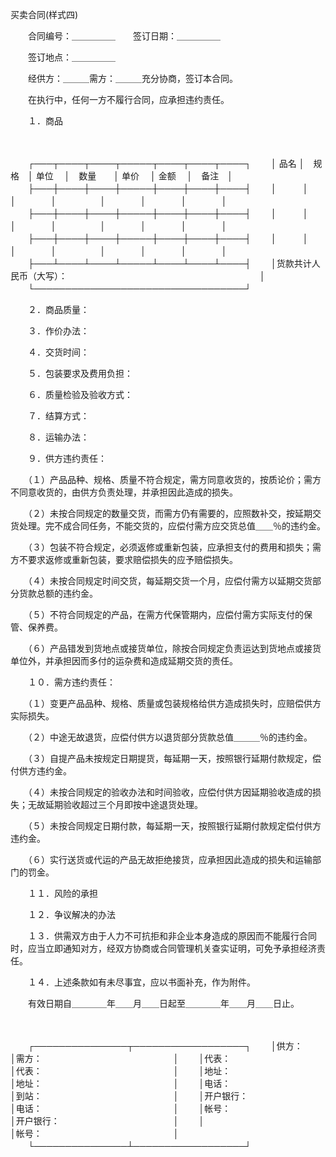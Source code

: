 



买卖合同(样式四)



 

　　合同编号：＿＿＿＿＿　　签订日期：＿＿＿＿＿

　　签订地点：＿＿＿＿＿　　

　　经供方：＿＿＿需方：＿＿＿充分协商，签订本合同。

　　在执行中，任何一方不履行合同，应承担违约责任。

　　１．商品

　　


　　┌───┬────┬────┬─────┬────┬────┬────┐
　　│ 品名 │　规格　│ 单位　 │　数量　　│ 单价　 │ 金额　 │　备注　│
　　├───┼────┼────┼─────┼────┼────┼────┤
　　│　　　│　　　　│　　　　│　　　　　│　　　　│　　　　│　　　　│
　　├───┼────┼────┼─────┼────┼────┼────┤
　　│　　　│　　　　│　　　　│　　　　　│　　　　│　　　　│　　　　│
　　├───┼────┼────┼─────┼────┼────┼────┤
　　│　　　│　　　　│　　　　│　　　　　│　　　　│　　　　│　　　　│
　　├───┴────┴────┴─────┴────┴────┴────┤
　　│货款共计人民币（大写）：　　　　　　　　　　　　　　　　　　　　　　│
　　└──────────────────────────────────┘
　　


　　２．商品质量：

　　３．作价办法：

　　４．交货时间：

　　５．包装要求及费用负担：

　　６．质量检验及验收方式：

　　７．结算方式：

　　８．运输办法：

　　９．供方违约责任：

　　（１）产品品种、规格、质量不符合规定，需方同意收货的，按质论价；需方不同意收货的，由供方负责处理，并承担因此造成的损失。

　　（２）未按合同规定的数量交货，而需方仍有需要的，应照数补交，按延期交货处理。完不成合同任务，不能交货的，应偿付需方应交货总值＿＿％的违约金。

　　（３）包装不符合规定，必须返修或重新包装，应承担支付的费用和损失；需方不要求返修或重新包装，要求赔偿损失的应予赔偿损失。

　　（４）未按合同规定时间交货，每延期交货一个月，应偿付需方以延期交货部分货款总额的违约金。

　　（５）不符合同规定的产品，在需方代保管期内，应偿付需方实际支付的保管、保养费。

　　（６）产品错发到货地点或接货单位，除按合同规定负责运达到货地点或接货单位外，并承担因而多付的运杂费和造成延期交货的责任。

　　１０．需方违约责任：

　　（１）变更产品品种、规格、质量或包装规格给供方造成损失时，应赔偿供方实际损失。

　　（２）中途无故退货，应偿付供方以退货部分货款总值＿＿＿％的违约金。

　　（３）自提产品未按规定日期提货，每延期一天，按照银行延期付款规定，偿付供方违约金。

　　（４）未按合同规定的验收办法和时间验收，应偿付供方因延期验收造成的损失；无故延期验收超过三个月即按中途退货处理。

　　（５）未按合同规定日期付款，每延期一天，按照银行延期付款规定偿付供方违约金。

　　（６）实行送货或代运的产品无故拒绝接货，应承担因此造成的损失和运输部门的罚金。

　　１１．风险的承担

　　１２．争议解决的办法

　　１３．供需双方由于人力不可抗拒和非企业本身造成的原因而不能履行合同时，应当立即通知对方，经双方协商或合同管理机关查实证明，可免予承担经济责任。

　　１４．上述条款如有未尽事宜，应以书面补充，作为附件。

　　有效日期自＿＿＿＿年＿＿月＿＿日起至＿＿＿＿年＿＿月＿＿日止。

　　


　　┌───────────────┬──────────────────┐
　　│供方：　　　　　　　　　　　　│需方：　　　　　　　　　　　　　　　│
　　│代表：　　　　　　　　　　　　│代表：　　　　　　　　　　　　　　　│
　　│地址：　　　　　　　　　　　　│地址：　　　　　　　　　　　　　　　│
　　│电话：　　　　　　　　　　　　│到站：　　　　　　　　　　　　　　　│
　　│开户银行：　　　　　　　　　　│电话：　　　　　　　　　　　　　　　│
　　│帐号：　　　　　　　　　　　　│开户银行：　　　　　　　　　　　　　│
　　│　　　　　　　　　　　　　　　│帐号：　　　　　　　　　　　　　　　│
　　└───────────────┴──────────────────┘
　　
